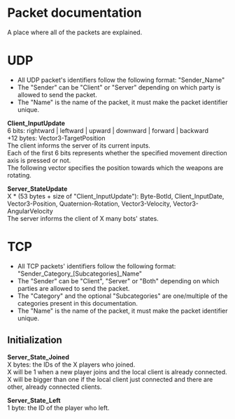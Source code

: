 # Packet documentation

A place where all of the packets are explained.

# UDP

 - All UDP packet's identifiers follow the following format: "Sender_Name"
 - The "Sender" can be "Client" or "Server" depending on which party is allowed to send the packet.
 - The "Name" is the name of the packet, it must make the packet identifier unique.

**Client_InputUpdate**  
6 bits: rightward | leftward | upward | downward | forward | backward  
+12 bytes: Vector3-TargetPosition  
The client informs the server of its current inputs.  
Each of the first 6 bits represents whether the specified movement direction axis is pressed or not.  
The following vector specifies the position towards which the weapons are rotating.

**Server_StateUpdate**  
X * (53 bytes + size of "Client_InputUpdate"): Byte-BotId, Client_InputDate, Vector3-Position, Quaternion-Rotation, Vector3-Velocity, Vector3-AngularVelocity  
The server informs the client of X many bots' states.

# TCP

 - All TCP packets' identifiers follow the following format: "Sender_Category_[Subcategories]_Name"
 - The "Sender" can be "Client", "Server" or "Both" depending on which parties are allowed to send the packet.
 - The "Category" and the optional "Subcategories" are one/multiple of the categories present in this documentation.
 - The "Name" is the name of the packet, it must make the packet identifier unique.

## Initialization

**Server_State_Joined**  
X bytes: the IDs of the X players who joined.  
X will be 1 when a new player joins and the local client is already connected.  
X will be bigger than one if the local client just connected and there are other, already connected clients.

**Server_State_Left**  
1 byte: the ID of the player who left.
